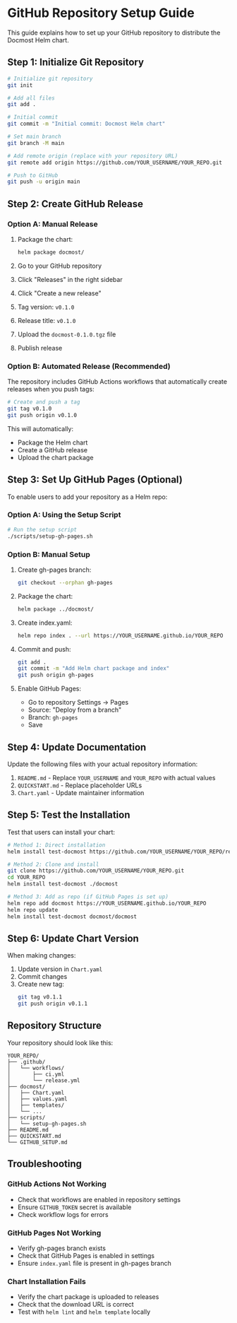 # GitHub Repository Setup Guide

This guide explains how to set up your GitHub repository to distribute the Docmost Helm chart.

## Step 1: Initialize Git Repository

```bash
# Initialize git repository
git init

# Add all files
git add .

# Initial commit
git commit -m "Initial commit: Docmost Helm chart"

# Set main branch
git branch -M main

# Add remote origin (replace with your repository URL)
git remote add origin https://github.com/YOUR_USERNAME/YOUR_REPO.git

# Push to GitHub
git push -u origin main
```

## Step 2: Create GitHub Release

### Option A: Manual Release

1. Package the chart:
   ```bash
   helm package docmost/
   ```

2. Go to your GitHub repository
3. Click "Releases" in the right sidebar
4. Click "Create a new release"
5. Tag version: `v0.1.0`
6. Release title: `v0.1.0`
7. Upload the `docmost-0.1.0.tgz` file
8. Publish release

### Option B: Automated Release (Recommended)

The repository includes GitHub Actions workflows that automatically create releases when you push tags:

```bash
# Create and push a tag
git tag v0.1.0
git push origin v0.1.0
```

This will automatically:
- Package the Helm chart
- Create a GitHub release
- Upload the chart package

## Step 3: Set Up GitHub Pages (Optional)

To enable users to add your repository as a Helm repo:

### Option A: Using the Setup Script

```bash
# Run the setup script
./scripts/setup-gh-pages.sh
```

### Option B: Manual Setup

1. Create gh-pages branch:
   ```bash
   git checkout --orphan gh-pages
   ```

2. Package the chart:
   ```bash
   helm package ../docmost/
   ```

3. Create index.yaml:
   ```bash
   helm repo index . --url https://YOUR_USERNAME.github.io/YOUR_REPO
   ```

4. Commit and push:
   ```bash
   git add .
   git commit -m "Add Helm chart package and index"
   git push origin gh-pages
   ```

5. Enable GitHub Pages:
   - Go to repository Settings → Pages
   - Source: "Deploy from a branch"
   - Branch: `gh-pages`
   - Save

## Step 4: Update Documentation

Update the following files with your actual repository information:

1. `README.md` - Replace `YOUR_USERNAME` and `YOUR_REPO` with actual values
2. `QUICKSTART.md` - Replace placeholder URLs
3. `Chart.yaml` - Update maintainer information

## Step 5: Test the Installation

Test that users can install your chart:

```bash
# Method 1: Direct installation
helm install test-docmost https://github.com/YOUR_USERNAME/YOUR_REPO/releases/download/v0.1.0/docmost-0.1.0.tgz

# Method 2: Clone and install
git clone https://github.com/YOUR_USERNAME/YOUR_REPO.git
cd YOUR_REPO
helm install test-docmost ./docmost

# Method 3: Add as repo (if GitHub Pages is set up)
helm repo add docmost https://YOUR_USERNAME.github.io/YOUR_REPO
helm repo update
helm install test-docmost docmost/docmost
```

## Step 6: Update Chart Version

When making changes:

1. Update version in `Chart.yaml`
2. Commit changes
3. Create new tag:
   ```bash
   git tag v0.1.1
   git push origin v0.1.1
   ```

## Repository Structure

Your repository should look like this:

```
YOUR_REPO/
├── .github/
│   └── workflows/
│       ├── ci.yml
│       └── release.yml
├── docmost/
│   ├── Chart.yaml
│   ├── values.yaml
│   ├── templates/
│   └── ...
├── scripts/
│   └── setup-gh-pages.sh
├── README.md
├── QUICKSTART.md
└── GITHUB_SETUP.md
```

## Troubleshooting

### GitHub Actions Not Working

- Check that workflows are enabled in repository settings
- Ensure `GITHUB_TOKEN` secret is available
- Check workflow logs for errors

### GitHub Pages Not Working

- Verify gh-pages branch exists
- Check that GitHub Pages is enabled in settings
- Ensure `index.yaml` file is present in gh-pages branch

### Chart Installation Fails

- Verify the chart package is uploaded to releases
- Check that the download URL is correct
- Test with `helm lint` and `helm template` locally 
